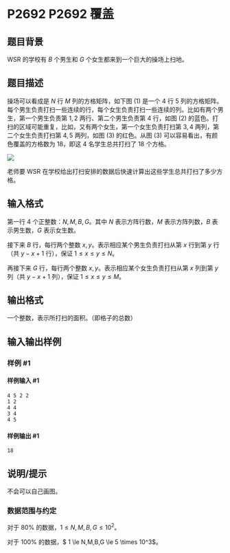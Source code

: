 # P2692 P2692 覆盖

## 题目背景

WSR 的学校有 $B$ 个男生和 $G$ 个女生都来到一个巨大的操场上扫地。

## 题目描述

操场可以看成是 $N$ 行 $M$ 列的方格矩阵，如下图 (1) 是一个 $4$ 行 $5$ 列的方格矩阵。每个男生负责打扫一些连续的行，每个女生负责打扫一些连续的列。比如有两个男生，第一个男生负责第 $1, 2$ 两行、第二个男生负责第 $4$ 行，如图 (2) 的蓝色。打扫的区域可能重复，比如，又有两个女生，第一个女生负责打扫第 $3, 4$ 两列，第二个女生负责打扫第 $4, 5$ 两列，如图 (3) 的红色。从图 (3) 可以容易看出，有颜色覆盖的方格数为 $18$，即这 $4$ 名学生总共打扫了 $18$ 个方格。

![](https://cdn.luogu.com.cn/upload/pic/1474.png) 

老师要 WSR 在学校给出打扫安排的数据后快速计算出这些学生总共打扫了多少方格。

## 输入格式

第一行 $4$ 个正整数：$N, M, B, G$。其中 $N$ 表示方阵行数，$M$ 表示方阵列数，$B$ 表示男生数，$G$ 表示女生数。

接下来 $B$ 行，每行两个整数 $x, y$。表示相应某个男生负责打扫从第 $x$ 行到第 $y$ 行（共 $y - x + 1$ 行），保证 $1 \le x \le y \le N$。

再接下来 $G$ 行，每行两个整数 $x, y$。表示相应某个女生负责打扫从第 $x$ 列到第 $y$ 列（共 $y - x + 1$ 列），保证 $1 \le x \le y \le M$。

## 输出格式

一个整数，表示所打扫的面积。（即格子的总数）

## 输入输出样例

### 样例 #1

#### 样例输入 #1

```
4 5 2 2
1 2
4 4
3 4
4 5
```

#### 样例输出 #1

```
18
```

## 说明/提示

不会可以自己画图。

### 数据范围与约定

对于 $80\%$ 的数据，$1 \le N,M,B,G \le 10^2$。

对于 $100\%$ 的数据，$ 1 \le N,M,B,G \le 5 \times 10^3$。
